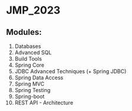 # JMP_2023


## Modules:
1. Databases
2. Advanced SQL
3. Build Tools
4. Spring Core
5. JDBC Advanced Techniques (+ Spring JDBC)
6. Spring Data Access
7. Spring MVC
8. Spring Testing
9. Spring-boot
10. REST API - Architecture
